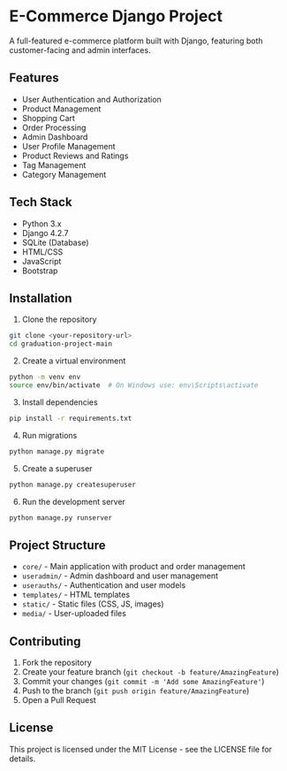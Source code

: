 # E-Commerce Django Project

A full-featured e-commerce platform built with Django, featuring both customer-facing and admin interfaces.

## Features

- User Authentication and Authorization
- Product Management
- Shopping Cart
- Order Processing
- Admin Dashboard
- User Profile Management
- Product Reviews and Ratings
- Tag Management
- Category Management

## Tech Stack

- Python 3.x
- Django 4.2.7
- SQLite (Database)
- HTML/CSS
- JavaScript
- Bootstrap

## Installation

1. Clone the repository
```bash
git clone <your-repository-url>
cd graduation-project-main
```

2. Create a virtual environment
```bash
python -m venv env
source env/bin/activate  # On Windows use: env\Scripts\activate
```

3. Install dependencies
```bash
pip install -r requirements.txt
```

4. Run migrations
```bash
python manage.py migrate
```

5. Create a superuser
```bash
python manage.py createsuperuser
```

6. Run the development server
```bash
python manage.py runserver
```

## Project Structure

- `core/` - Main application with product and order management
- `useradmin/` - Admin dashboard and user management
- `userauths/` - Authentication and user models
- `templates/` - HTML templates
- `static/` - Static files (CSS, JS, images)
- `media/` - User-uploaded files

## Contributing

1. Fork the repository
2. Create your feature branch (`git checkout -b feature/AmazingFeature`)
3. Commit your changes (`git commit -m 'Add some AmazingFeature'`)
4. Push to the branch (`git push origin feature/AmazingFeature`)
5. Open a Pull Request

## License

This project is licensed under the MIT License - see the LICENSE file for details.
